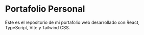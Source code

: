 # Portafolio Personal

Este es el repositorio de mi portafolio web desarrollado con React, TypeScript, Vite y Tailwind CSS.